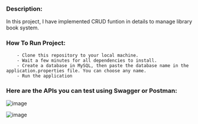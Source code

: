 ### Description:
   In this project, I have implemented CRUD funtion in details to manage library book system.


### How To Run Project:
        - Clone this repository to your local machine.
        - Wait a few minutes for all dependencies to install.
        - Create a database in MySQL, then paste the database name in the application.properties file. You can choose any name.
        - Run the application

### Here are the APIs you can test using Swagger or Postman:
![image](https://github.com/ayushraj12009/LibraryManagementSystem/assets/51042913/6611d271-ab3f-4a13-a183-bd45457f6f70)

![image](https://github.com/ayushraj12009/LibraryManagementSystem/assets/51042913/316d6ea8-8f84-49db-b827-b1e139c80853)

